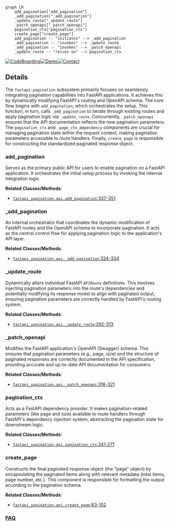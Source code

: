 ```mermaid
graph LR
    add_pagination["add_pagination"]
    _add_pagination["_add_pagination"]
    _update_route["_update_route"]
    _patch_openapi["_patch_openapi"]
    pagination_ctx["pagination_ctx"]
    create_page["create_page"]
    add_pagination -- "initiates" --> _add_pagination
    _add_pagination -- "invokes" --> _update_route
    _add_pagination -- "invokes" --> _patch_openapi
    _update_route -- "relies on" --> pagination_ctx
```

[![CodeBoarding](https://img.shields.io/badge/Generated%20by-CodeBoarding-9cf?style=flat-square)](https://github.com/CodeBoarding/GeneratedOnBoardings)[![Demo](https://img.shields.io/badge/Try%20our-Demo-blue?style=flat-square)](https://www.codeboarding.org/demo)[![Contact](https://img.shields.io/badge/Contact%20us%20-%20contact@codeboarding.org-lightgrey?style=flat-square)](mailto:contact@codeboarding.org)

## Details

The `fastapi-pagination` subsystem primarily focuses on seamlessly integrating pagination capabilities into FastAPI applications. It achieves this by dynamically modifying FastAPI's routing and OpenAPI schema. The core flow begins with `add_pagination`, which orchestrates the setup. This function, in turn, calls `_add_pagination` to iterate through existing routes and apply pagination logic via `_update_route`. Concurrently, `_patch_openapi` ensures that the API documentation reflects the new pagination parameters. The `pagination_ctx` and `_page_ctx_dependency` components are crucial for managing pagination state within the request context, making pagination parameters accessible to route handlers. Finally, `create_page` is responsible for constructing the standardized paginated response object.

### add_pagination
Serves as the primary public API for users to enable pagination on a FastAPI application. It orchestrates the initial setup process by invoking the internal integration logic.


**Related Classes/Methods**:

- <a href="https://github.com/uriyyo/fastapi-pagination/blob/main/fastapi_pagination/api.py#L337-L351" target="_blank" rel="noopener noreferrer">`fastapi_pagination.api.add_pagination`:337-351</a>


### _add_pagination
An internal orchestrator that coordinates the dynamic modification of FastAPI routes and the OpenAPI schema to incorporate pagination. It acts as the central control flow for applying pagination logic to the application's API layer.


**Related Classes/Methods**:

- <a href="https://github.com/uriyyo/fastapi-pagination/blob/main/fastapi_pagination/api.py#L324-L334" target="_blank" rel="noopener noreferrer">`fastapi_pagination.api._add_pagination`:324-334</a>


### _update_route
Dynamically alters individual FastAPI `APIRoute` definitions. This involves injecting pagination parameters into the route's dependencies and potentially modifying its response model to align with paginated output, ensuring pagination parameters are correctly handled by FastAPI's routing system.


**Related Classes/Methods**:

- <a href="https://github.com/uriyyo/fastapi-pagination/blob/main/fastapi_pagination/api.py#L292-L313" target="_blank" rel="noopener noreferrer">`fastapi_pagination.api._update_route`:292-313</a>


### _patch_openapi
Modifies the FastAPI application's OpenAPI (Swagger) schema. This ensures that pagination parameters (e.g., page, size) and the structure of paginated responses are correctly documented in the API specification, providing accurate and up-to-date API documentation for consumers.


**Related Classes/Methods**:

- <a href="https://github.com/uriyyo/fastapi-pagination/blob/main/fastapi_pagination/api.py#L316-L321" target="_blank" rel="noopener noreferrer">`fastapi_pagination.api._patch_openapi`:316-321</a>


### pagination_ctx
Acts as a FastAPI dependency provider. It makes pagination-related parameters (like page and size) available to route handlers through FastAPI's dependency injection system, abstracting the pagination state for downstream logic.


**Related Classes/Methods**:

- <a href="https://github.com/uriyyo/fastapi-pagination/blob/main/fastapi_pagination/api.py#L241-L271" target="_blank" rel="noopener noreferrer">`fastapi_pagination.api.pagination_ctx`:241-271</a>


### create_page
Constructs the final paginated response object (the "page" object) by encapsulating the paginated items along with relevant metadata (total items, page number, etc.). This component is responsible for formatting the output according to the pagination schema.


**Related Classes/Methods**:

- <a href="https://github.com/uriyyo/fastapi-pagination/blob/main/fastapi_pagination/api.py#L83-L102" target="_blank" rel="noopener noreferrer">`fastapi_pagination.api.create_page`:83-102</a>




### [FAQ](https://github.com/CodeBoarding/GeneratedOnBoardings/tree/main?tab=readme-ov-file#faq)